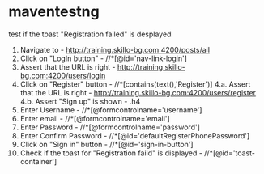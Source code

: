 # maventestng

test if the toast "Registration failed" is desplayed 

1. Navigate to - http://training.skillo-bg.com:4200/posts/all
2. Click on "LogIn button" - //*[@id='nav-link-login']
3. Assert that the URL is right - http://training.skillo-bg.com:4200/users/login 
4. Click on "Register" button - //*[contains(text(),'Register')]
4.a. Assert that the URL is right - http://training.skillo-bg.com:4200/users/register
4.b. Assert "Sign up" is shown - .h4
5. Enter Username - //*[@formcontrolname='username']
6. Enter email - //*[@formcontrolname='email']
7. Enter Password - //*[@formcontrolname='password']
8. Enter Confirm Password - //*[@id='defaultRegisterPhonePassword'] 
9. Click on "Sign in" button - //*[@id='sign-in-button'] 
10. Check if the toast for "Registration faild" is displayed - //*[@id='toast-container']
